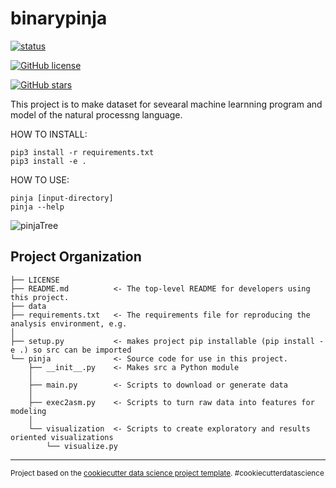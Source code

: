 binarypinja
==============================

[![status](https://img.shields.io/badge/test-v0.0.1-ff7964.svg?style=for-the-badge)](https://github.com/cakeoomoo/binarypinja/blob/master/LICENSE)

[![GitHub license](https://img.shields.io/github/license/cakeoomoo/binarypinja)](https://github.com/cakeoomoo/binarypinja/blob/master/LICENSE)

[![GitHub stars](https://img.shields.io/github/stars/cakeoomoo/binarypinja)](https://github.com/cakeoomoo/binarypinja/stargazers)


This project is to make dataset for sevearal machine learnning program and model of the natural processng language.


HOW TO INSTALL:

```
pip3 install -r requirements.txt  
pip3 install -e .  
```


HOW TO USE:

```
pinja [input-directory]
pinja --help
```


![pinjaTree](http://github.com/cakeoomoo/binarypinja/image.jpg "pinja tree")



Project Organization
------------

    ├── LICENSE
    ├── README.md          <- The top-level README for developers using this project.
    ├── data
    ├── requirements.txt   <- The requirements file for reproducing the analysis environment, e.g.
    │
    ├── setup.py           <- makes project pip installable (pip install -e .) so src can be imported
    └── pinja              <- Source code for use in this project.
        ├── __init__.py    <- Makes src a Python module
        │
        ├── main.py        <- Scripts to download or generate data
        │
        ├── exec2asm.py    <- Scripts to turn raw data into features for modeling
        │
        └── visualization  <- Scripts to create exploratory and results oriented visualizations
            └── visualize.py

--------

<p><small>Project based on the <a target="_blank" href="https://drivendata.github.io/cookiecutter-data-science/">cookiecutter data science project template</a>. #cookiecutterdatascience</small></p>
